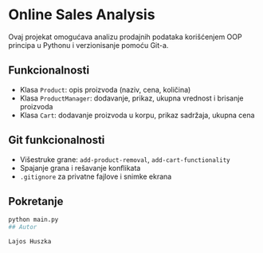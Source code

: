 # Online Sales Analysis

Ovaj projekat omogućava analizu prodajnih podataka korišćenjem OOP principa u Pythonu i verzionisanje pomoću Git-a.

## Funkcionalnosti

- Klasa `Product`: opis proizvoda (naziv, cena, količina)
- Klasa `ProductManager`: dodavanje, prikaz, ukupna vrednost i brisanje proizvoda
- Klasa `Cart`: dodavanje proizvoda u korpu, prikaz sadržaja, ukupna cena

## Git funkcionalnosti

- Višestruke grane: `add-product-removal`, `add-cart-functionality`
- Spajanje grana i rešavanje konflikata
- `.gitignore` za privatne fajlove i snimke ekrana

## Pokretanje

```bash
python main.py
## Autor

Lajos Huszka